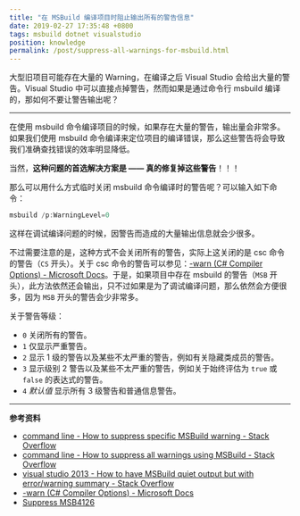 ```yaml
---
title: "在 MSBuild 编译项目时阻止输出所有的警告信息"
date: 2019-02-27 17:35:48 +0800
tags: msbuild dotnet visualstudio
position: knowledge
permalink: /post/suppress-all-warnings-for-msbuild.html
---
```


大型旧项目可能存在大量的 Warning，在编译之后 Visual Studio 会给出大量的警告。Visual Studio 中可以直接点掉警告，然而如果是通过命令行 msbuild 编译的，那如何不要让警告输出呢？

---

在使用 msbuild 命令编译项目的时候，如果存在大量的警告，输出量会非常多。如果我们使用 msbuild 命令编译来定位项目的编译错误，那么这些警告将会导致我们准确查找错误的效率明显降低。

当然，**这种问题的首选解决方案是 —— 真的修复掉这些警告**！！！

那么可以用什么方式临时关闭 msbuild 命令编译时的警告呢？可以输入如下命令：

```powershell
msbuild /p:WarningLevel=0
```

这样在调试编译问题的时候，因警告而造成的大量输出信息就会少很多。

不过需要注意的是，这种方式不会关闭所有的警告，实际上这关闭的是 csc 命令的警告（`CS` 开头）。关于 csc 命令的警告可以参见：[-warn (C# Compiler Options) - Microsoft Docs](https://docs.microsoft.com/en-us/dotnet/csharp/language-reference/compiler-options/warn-compiler-option)。于是，如果项目中存在 msbuild 的警告（`MSB` 开头），此方法依然还会输出，只不过如果是为了调试编译问题，那么依然会方便很多，因为 `MSB` 开头的警告会少非常多。

关于警告等级：

- `0`    关闭所有的警告。
- `1`    仅显示严重警告。
- `2`    显示 1 级的警告以及某些不太严重的警告，例如有关隐藏类成员的警告。
- `3`    显示级别 2 警告以及某些不太严重的警告，例如关于始终评估为 `true` 或 `false` 的表达式的警告。
- `4`   *默认值* 显示所有 3 级警告和普通信息警告。

---

**参考资料**

- [command line - How to suppress specific MSBuild warning - Stack Overflow](https://stackoverflow.com/q/1023858/6233938)
- [command line - How to suppress all warnings using MSBuild - Stack Overflow](https://stackoverflow.com/q/2050826/6233938)
- [visual studio 2013 - How to have MSBuild quiet output but with error/warning summary - Stack Overflow](https://stackoverflow.com/q/25565610/6233938)
- [-warn (C# Compiler Options) - Microsoft Docs](https://docs.microsoft.com/en-us/dotnet/csharp/language-reference/compiler-options/warn-compiler-option)
- [Suppress MSB4126](https://social.msdn.microsoft.com/Forums/en-US/96b3ea2e-92ed-4483-bbfe-a4dda3231eb9/suppress-msb4126)

